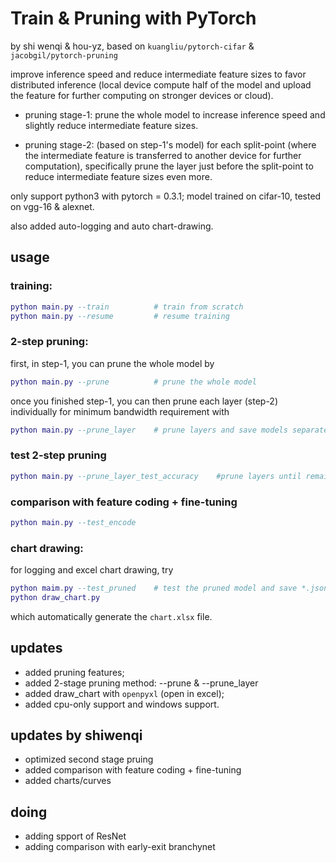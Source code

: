 # Train & Pruning with PyTorch
by shi wenqi & hou-yz, based on `kuangliu/pytorch-cifar` & `jacobgil/pytorch-pruning`

improve inference speed and reduce intermediate feature sizes to favor distributed inference (local device compute half of the model and upload the feature for further computing on stronger devices or cloud).

- pruning stage-1: prune the whole model to increase inference speed and slightly reduce intermediate feature sizes.

- pruning stage-2: (based on step-1's model) for each split-point (where the intermediate feature is transferred to another device for further computation), specifically prune the layer just before the split-point to reduce intermediate feature sizes even more.

only support python3 with pytorch = 0.3.1;
model trained on cifar-10, tested on vgg-16 & alexnet.

also added auto-logging and auto chart-drawing.

## usage
### training:
```lua
python main.py --train          # train from scratch
python main.py --resume         # resume training
```

### 2-step pruning:

first, in step-1, you can prune the whole model by
```lua 
python main.py --prune          # prune the whole model
```

once you finished step-1, you can then prune each layer (step-2) individually for minimum bandwidth requirement with 
``` lua
python main.py --prune_layer    # prune layers and save models separately
```
### test 2-step pruning
``` lua
python main.py --prune_layer_test_accuracy    #prune layers until remain 1 filter
```

### comparison with feature coding + fine-tuning
``` lua
python main.py --test_encode
```

### chart drawing:

for logging and excel chart drawing, try 
```lua
python maim.py --test_pruned    # test the pruned model and save *.json logs
python draw_chart.py
```
which automatically generate the `chart.xlsx` file.


## updates
- added pruning features;
- added 2-stage pruning method: --prune & --prune_layer
- added draw_chart with `openpyxl` (open in excel);
- added cpu-only support and windows support.

## updates by shiwenqi
- optimized second stage pruing
- added comparison with feature coding + fine-tuning
- added charts/curves

## doing
- adding spport of ResNet
- adding comparison with early-exit branchynet


